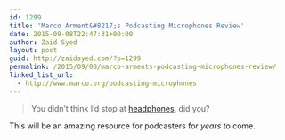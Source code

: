 ```yaml
---
id: 1299
title: 'Marco Arment&#8217;s Podcasting Microphones Review'
date: 2015-09-08T22:47:31+00:00
author: Zaid Syed
layout: post
guid: http://zaidsyed.com/?p=1299
permalink: /2015/09/08/marco-arments-podcasting-microphones-review/
linked_list_url:
  - http://www.marco.org/podcasting-microphones
---
```

> You didn’t think I’d stop at [headphones](http://www.marco.org/headphones-closed-portable), did you? 

This will be an amazing resource for podcasters for _years_ to come.